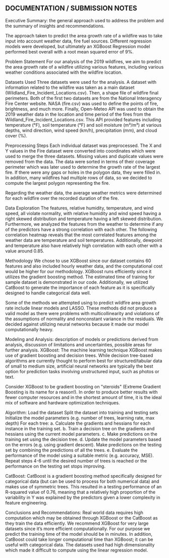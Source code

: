## DOCUMENTATION / SUBMISSION NOTES

Executive Summary: the general approach used to address the problem and the summary
of insights and recommendations.

The approach taken to predict the area growth rate of a wildfire was to take input into account weather data, fire fuel sources. Different regression models were developed, but ultimately an XGBoost Regression model performed best overall with a root mean squared error of 9%. 


Problem Statement
For our analysis of the 2019 wildfires, we aim to predict the area growth rate of a wildfire utilizing various features, including various weather conditions associated with the wildfire location. 

Datasets Used
Three datasets were used for the analysis. A dataset with information related to the wildfire was taken as a main dataset (Wildland_Fire_Incident_Locations.csv). Then, a shape file of wildfire final perimeters. Both of the first two datasets are from the National Interagency Fire Center website. NASA (fire.csv) was used to define the points of fire, brightness, and much more. Finally, Open-Meteo API was used to obtain the 2019 weather data in the location and time period of the fires from the Wildland_Fire_Incident_Locations.csv. This API provided features including temperature (°F), soil temperature (°F) and soil moisture (m³/m³) at various depths, wind direction, wind speed (km/h), precipitation (mm), and cloud cover (%).

Preprocessing Steps
Each individual dataset was preprocessed. The X and Y values in the Fire dataset were converted into coordinates which were used to merge the three datasets. Missing values and duplicate values were removed from the data. The data were sorted in terms of their coverage perimeter which was later used to determine the growth rate of the largest fire. If there were any gaps or holes in the polygon data, they were filled in. In addition, many wildfires had multiple rows of data, so we decided to compute the largest polygon representing the fire. 

Regarding the weather data, the average weather metrics were determined for each wildfire over the recorded duration of the fire. 

Data Exploration
The features, relative humidity, temperature, and wind speed, all violate normality, with relative humidity and wind speed having a right skewed distribution and temperature having a left skewed distribution. Furthermore, we analyzed the features from the weather to determine if any of the predictors have a strong correlation with each other. The following correlation heatmap reveals that the most correlated features among the weather data are temperature and soil temperatures. Additionally, dewpoint and temperature also have relatively high correlation with each other with a value around 0.85.


Methodology
We chose to use XGBoost since our dataset contains 60 features and also included hourly weather data, and the computational cost would be higher for our methodology. XGBoost runs efficiently since it utilizes the gradient boosting method. The estimated time of training for sample dataset is demonstrated in our code. Additionally,  we utilized CatBoost to generate the importance of each feature as it is specifically designed to handle categorical data well.

Some of the methods we attempted using to predict wildfire area growth rate include linear models and LASSO. These methods did not produce a valid model as there were problems with multicollinearity and violations of the assumptions of normality and nonconstant variance in the residuals. We decided against utilizing neural networks because it made our model computationally heavy.


Modeling and Analysis: description of models or predictions derived from analysis, discussion of limitations and uncertainties, possible areas for further analysis. XGBoost: The machine learning technique XGBoost makes use of gradient boosting and decision trees. While decision tree-based algorithms are currently thought to perform best for structured/tabular data of small to medium size, artificial neural networks are typically the best option for prediction tasks involving unstructured input, such as photos or text. 

Consider XGBoost to be gradient boosting on "steroids" (Extreme Gradient Boosting is its name for a reason!). In order to produce better results with fewer computer resources and in the shortest amount of time, it is the ideal mix of software and hardware optimization techniques.

Algorithm: 
Load the dataset
Split the dataset into training and testing sets
Initialize the model parameters (e.g. number of trees, learning rate, max depth)
For each tree:
a. Calculate the gradients and hessians for each instance in the training set.
b. Train a decision tree on the gradients and hessians using the current model parameters.
c. Make predictions on the training set using the decision tree.
d. Update the model parameters based on the errors (e.g. using gradient descent).
    Make predictions on the testing set by combining the predictions of all the trees.
e. Evaluate the performance of the model using a suitable metric (e.g. accuracy, MSE).
Repeat steps 4-6 until the desired number of trees is reached or the performance on the testing set stops improving.

CatBoost: CatBoost is a gradient boosting method specifically designed for categorical data (but can be used to process for both numerical data) and makes use of symmetric trees. This resulted in a  testing performance of an R-squared value of 0.76, meaning that  a relatively high proportion of the variability in Y was explained by the predictors given a lower complexity in feature engineering. 


Conclusions and Recommendations: 
Real world data requires high computation which may be obtained through XGBoost or the CatBoost as they train the data efficiently. We recommend XGBoost for very large datasets since it’s more efficient computationally. For our purpose we predict the training time of the model  should be in minutes. In addition, CatBoost could take longer computational time than XGBoost; it can be useful with categorical data. The datasets used had high dimensionality which made it difficult to compute using the linear regression model. 

